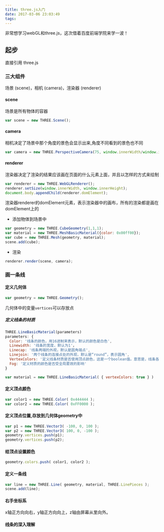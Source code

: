 ```yaml
---
title: three.js入门
date: 2017-03-06 23:03:49
tags:
---
```

非常想学习webGL和three.js，这次借着百度前端学院来学一波！

<!--more-->

## 起步
直接引用 three.js

### 三大组件
场景 (scene)，相机 (camera)，渲染器 (renderer)

#### scene
场景是所有物体的容器
```js
var scene = new THREE.Scene();
```

#### camera
相机决定了场景中那个角度的景色会显示出来,角度不同看到的景色也不同
```js
var camera = new THREE.PerspectiveCamera(75, window.innerWidth/window.innerHeight, 0.1, 1000);// 透视相机
```

#### renderer
渲染器决定了渲染的结果应该画在页面的什么元素上面，并且以怎样的方式来绘制
```js
var renderer = new THREE.WebGLRenderer();
renderer.setSize(window.innerWidth, window.innerHeight);
document.body.appendChild(renderer.domElement);
```
渲染器renderer的domElement元素，表示渲染器中的画布，所有的渲染都是画在domElement上的

- 添加物体到场景中

```js
var geometry = new THREE.CubeGeometry(1,1,1);
var material = new THREE.MeshBasicMaterial({color: 0x00ff00});
var cube = new THREE.Mesh(geometry, material);
scene.add(cube);
```

- 渲染

```js
renderer.render(scene, camera);
```

### 画一条线

#### 定义几何体

```js
var geometry = new THREE.Geometry();
```
几何体中的变量`vertices`可以存放点

##### 定义线条的材质

```js
THREE.LineBasicMaterial(parameters)
parameters: {
  Color: '线条的颜色，用16进制来表示，默认的颜色是白色',
  Linewidth: '线条的宽度，默认为1'，
  Linecap: '线条两端的外观，默认是圆角端点',
  Linejoin: '两个线条的连接点处的外观，默认是“round”，表示圆角',
  VertexColors: '定义线条材质是否使用顶点颜色，这是一个boolean值。意思是，线条各部分的颜色会根据顶点的颜色来进行插值',
  Fog: '定义材质的颜色是否受全局雾效的影响'
}
```

```js
var material = new THREE.LineBasicMaterial( { vertexColors: true } )
```

#### 定义顶点颜色

```js
var color1 = new THREE.Color( 0x444444 );
var color2 = new THREE.Color( 0xFF0000 );
```

#### 定义顶点位置,存放到几何体geometry中

```js
var p1 = new THREE.Vector3( -100, 0, 100 );
var p2 = new THREE.Vector3( 100, 0, -100 );
geometry.vertices.push(p1);
geometry.vertices.push(p2);
```

#### 给顶点设置颜色

```js
geometry.colors.push( color1, color2 );
```

#### 定义一条线

```js
var line = new THREE.Line( geometry, material, THREE.LinePieces );
scene.add(line);
```

#### 右手坐标系
x轴正方向向右，y轴正方向向上，z轴由屏幕从里向外。

#### 线条的深入理解
